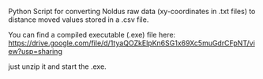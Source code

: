 Python Script for converting Noldus raw data (xy-coordinates in .txt files) to distance moved values stored in a .csv file.

You can find a compiled executable (.exe) file here: \
https://drive.google.com/file/d/1tyaQOZkElpKn6SG1x69Xc5muGdrCFpNT/view?usp=sharing

just unzip it and start the .exe.
